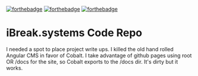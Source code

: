 [![forthebadge](http://forthebadge.com/images/badges/made-with-crayons.svg)](http://forthebadge.com)
[![forthebadge](http://forthebadge.com/images/badges/built-with-love.svg)](http://forthebadge.com)
[![forthebadge](http://forthebadge.com/images/badges/uses-badges.svg)](http://forthebadge.com)
# iBreak.systems Code Repo

I needed a spot to place project write ups.  I killed the old hand rolled Angular CMS in favor of Cobalt.  I take advantage of github pages using root OR /docs for the site, so Cobalt exports to the /docs dir.  It's dirty but it works.